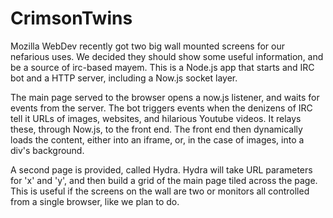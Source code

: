 CrimsonTwins
============

Mozilla WebDev recently got two big wall mounted screens for our nefarious
uses. We decided they should show some useful information, and be a source of
irc-based mayem. This is a Node.js app that starts and IRC bot and a HTTP
server, including a Now.js socket layer.

The main page served to the browser opens a now.js listener, and waits for
events from the server. The bot triggers events when the denizens of IRC tell
it URLs of images, websites, and hilarious Youtube videos. It relays these,
through Now.js, to the front end. The front end then dynamically loads the
content, either into an iframe, or, in the case of images, into a div's
background.

A second page is provided, called Hydra. Hydra will take URL parameters for 'x'
and 'y', and then build a grid of the main page tiled across the page. This is
useful if the screens on the wall are two or monitors all controlled from a
single browser, like we plan to do.
